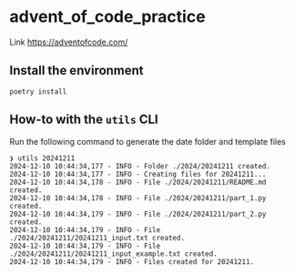 # advent_of_code_practice
Link https://adventofcode.com/

## Install the environment
```
poetry install
```

## How-to with the `utils` CLI
Run the following command to generate the date folder and template files
```
❯ utils 20241211
2024-12-10 10:44:34,177 - INFO - Folder ./2024/20241211 created.
2024-12-10 10:44:34,177 - INFO - Creating files for 20241211...
2024-12-10 10:44:34,178 - INFO - File ./2024/20241211/README.md created.
2024-12-10 10:44:34,178 - INFO - File ./2024/20241211/part_1.py created.
2024-12-10 10:44:34,179 - INFO - File ./2024/20241211/part_2.py created.
2024-12-10 10:44:34,179 - INFO - File ./2024/20241211/20241211_input.txt created.
2024-12-10 10:44:34,179 - INFO - File ./2024/20241211/20241211_input_example.txt created.
2024-12-10 10:44:34,179 - INFO - Files created for 20241211.
```
